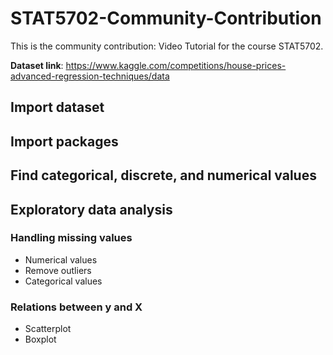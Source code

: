 # STAT5702-Community-Contribution
This is the community contribution: Video Tutorial for the course STAT5702.

**Dataset link**: https://www.kaggle.com/competitions/house-prices-advanced-regression-techniques/data

## Import dataset
## Import packages
## Find categorical, discrete, and numerical values
## Exploratory data analysis
### Handling missing values
* Numerical values
* Remove outliers
* Categorical values
### Relations between y and X
* Scatterplot
* Boxplot

